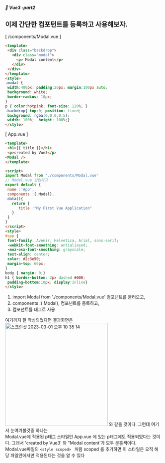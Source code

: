 ##### :cactus: Vue3 -part2

## 이제 간단한 컴포턴트를 등록하고 사용해보자.  
 [ /components/Modal.vue ]
 
 ```html
<template>
  <div class="backdrop"> 
    <div class="modal">
      <p> Modal content</p>
    </div>
  </div>
</template>
<style>
.modal {
  width:400px; padding:20px; margin:100px auto;
  background: white;
  border-radius: 10px;
}
p { color:hotpink; font-size: 120%; }
.backdrop{ top:0; position: fixed;
  background: rgba(0,0,0,0.5);
  width: 100%;  height: 100%;}
</style>

```
 
 
 [ App.vue ]
 ```html
<template>
  <h1>{{ title }}</h1>
  <p>created by Vue3</p>
 <Modal />
</template>

<script>
import Modal from './components/Modal.vue'
// Modal.vue 삽입하고
export default {
  name :'App',
  components :{ Modal}, 
  data(){
    return {
       title :"My First Vue Application"
    }
  }
}
</script>
<style>
#app {
  font-family: Avenir, Helvetica, Arial, sans-serif;
  -webkit-font-smoothing: antialiased;
  -moz-osx-font-smoothing: grayscale;
  text-align: center;
  color: #2c3e50;
  margin-top: 60px;
}
body { margin: 0;}
h1 { border-bottom: 2px dashed #000; 
  padding-bottom:10px; display:inline}
</style>
```
 
1) import Modal from './components/Modal.vue' 컴포넌트를 불러오고,  
2) components :{ Modal},  컴포넌트를 등록하고,   
3) <Modal />  컴포넌트를  태그로 사용
  
여기까지 잘 작성되었다면 결과화면은  
<img width="330" alt="스크린샷 2023-03-01 오후 10 35 14" src="https://user-images.githubusercontent.com/48478079/222154090-4b73ce2e-1147-4c1c-b4d1-19b62073eea6.png">
   와 같을 것이다. 그런데 여기서 눈여겨볼것중 하나는  
Modal.vue에 적용된 p태그 스타일인 App.vue 에 있는 p태그에도 적용되었다는 것이다. 그래서 'created by Vue3' 와 "Modal content'가 모두 분홍색이다.  
Modal.vue파일의 ``` <style scoped>  ``` 처럼 scoped 를 추가하면 이 스타일은 오직 해당 파일안에서만 적용된다는 것을 알 수 있다 

